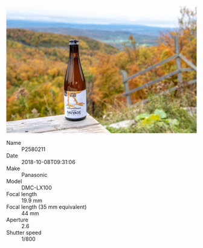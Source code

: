 [![P2580211](/photos/hd/P2580211.jpg)](/photos/full/P2580211.jpg?raw=true)

<dl>
  <dt>Name</dt>
  <dd>P2580211</dd>
  <dt>Date</dt>
  <dd>2018-10-08T09:31:06</dd>
  <dt>Make</dt>
  <dd>Panasonic</dd>
  <dt>Model</dt>
  <dd>DMC-LX100</dd>
  <dt>Focal length</dt>
  <dd>19.9 mm</dd>
  <dt>Focal length (35 mm equivalent)</dt>
  <dd>44 mm</dd>
  <dt>Aperture</dt>
  <dd>2.6</dd>
  <dt>Shutter speed</dt>
  <dd>1/800</dd>
</dl>
